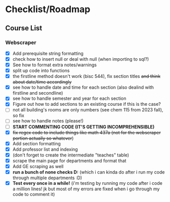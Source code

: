 
# Checklist/Roadmap

## Course List

### Webscraper

- [x] Add prerequisite string formatting
- [x] check how to insert null or deal with null (when importing to sql?)
- [x] See how to format extra notes/warnings
- [x] split up code into functions
- [x] the firstline method doesn't work (bisc 544), fix section titles ~~and think about date/time accordingly~~
- [x] see how to handle date and time for each section (also dealind with firstline and secondline)
- [x] see how to handle semester and year for each section
- [x] Figure out how to add sections to an existing course if this is the case?
- [ ] not all building's rooms are only numbers (see chem 115 from 2023 fall), so fix
- [ ] see how to handle notes (please!)
- [ ] **START COMMENTING CODE (IT'S GETTING INCOMPREHENSIBLE)**
- [x] ~~fix regex code to include things like math 437a (not for the webscraper portion actually so whatever~~)
- [x] Add section formatting
- [x] Add professor list and indexing
- [x] (don't forget to create the intermediate "teaches" table)
- [x] scrape the main page for departments and format that
- [x] Add GE scraping as well
- [x] **run a bunch of none checks D:** (which i can kinda do after i run my code through multiple departments :D)
- [x] **Test every once in a while!** (i'm testing by running my code after i code a million lines! jk but most of my errors are fixed when i go through my code to comment it)
